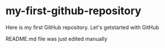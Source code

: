 # my-first-github-repository
Here is my first GitHub repository. Let's getstarted with GitHub

README.md file was just edited manually

